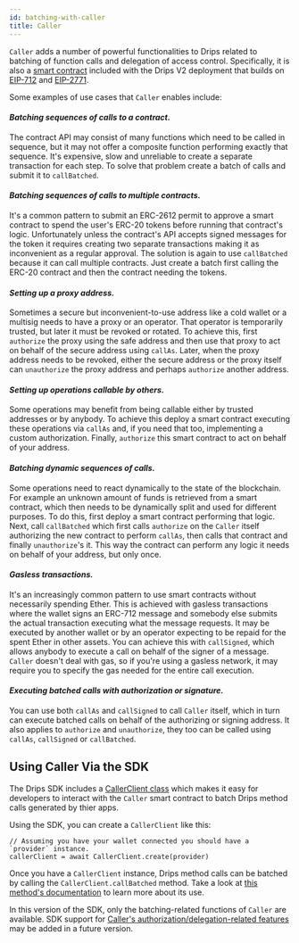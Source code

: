 ```yaml
---
id: batching-with-caller
title: Caller
---
```


`Caller` adds a number of powerful functionalities to Drips related to batching of function calls and delegation of access control.
Specifically, it is also a <a href="https://github.com/radicle-dev/drips-contracts/blob/master/src/Caller.sol" target="_blank">smart contract</a> included with the Drips V2 deployment that builds on <a href="https://eips.ethereum.org/EIPS/eip-712" target="_blank">EIP-712</a> and <a href="https://eips.ethereum.org/EIPS/eip-2771" target="_blank">EIP-2771</a>.

Some examples of use cases that `Caller` enables include:

#### *Batching sequences of calls to a contract.*
The contract API may consist of many functions which need to be called in sequence, but it may not offer a composite function performing exactly that sequence. It's expensive, slow and unreliable to create a separate transaction for each step.
To solve that problem create a batch of calls and submit it to `callBatched`.

#### *Batching sequences of calls to multiple contracts.*
It's a common pattern to submit an ERC-2612 permit to approve a smart contract
to spend the user's ERC-20 tokens before running that contract's logic.
Unfortunately unless the contract's API accepts signed messages for the token it requires
creating two separate transactions making it as inconvenient as a regular approval.
 The solution is again to use `callBatched` because it can call multiple contracts. Just create a batch first calling the ERC-20 contract and then the contract needing the tokens.

#### *Setting up a proxy address.*
Sometimes a secure but inconvenient-to-use address like a cold wallet or a multisig needs to have a proxy or an operator. That operator is temporarily trusted, but later it must be revoked or rotated. To achieve this, first `authorize` the proxy using the safe address and then use that proxy  to act on behalf of the secure address using `callAs`. Later, when the proxy address needs to be revoked, either the secure address or the proxy itself can `unauthorize` the proxy address and perhaps `authorize` another address.

#### *Setting up operations callable by others.*
Some operations may benefit from being callable either by trusted addresses or by anybody. To achieve this deploy a smart contract executing these operations via `callAs` and, if you need that too, implementing a custom authorization. Finally, `authorize` this smart contract to act on behalf of your address.

#### *Batching dynamic sequences of calls.*
Some operations need to react dynamically to the state of the blockchain. For example an unknown amount of funds is retrieved from a smart contract, which then needs to be dynamically split and used for different purposes. To do this, first deploy a smart contract performing that logic. Next, call `callBatched` which first calls `authorize` on the `Caller` itself authorizing the new contract to perform `callAs`, then calls that contract and finally `unauthorize`'s it. This way the contract can perform any logic it needs on behalf of your address, but only once.

#### *Gasless transactions.*
It's an increasingly common pattern to use smart contracts without necessarily spending Ether. This is achieved with gasless transactions where the wallet signs an ERC-712 message and somebody else submits the actual transaction executing what the message requests. It may be executed by another wallet or by an operator expecting to be repaid for the spent Ether in other assets. You can achieve this with `callSigned`, which allows anybody to execute a call on behalf of the signer of a message. `Caller` doesn't deal with gas, so if you're using a gasless network, it may require you to specify the gas needed for the entire call execution.

#### *Executing batched calls with authorization or signature.*
You can use both `callAs` and `callSigned` to call `Caller` itself, which in turn can execute batched calls on behalf of the authorizing or signing address. It also applies to `authorize` and `unauthorize`, they too can be called using `callAs`, `callSigned` or `callBatched`.

## Using Caller Via the SDK

The Drips SDK includes a <a href="https://github.com/radicle-dev/drips-js-sdk/blob/main/src/Caller/CallerClient.ts" target="_blank">CallerClient class</a> which makes it easy for developers to interact with the `Caller` smart contract to batch Drips method calls generated by thier apps.

Using the SDK, you can create a `CallerClient` like this:

```
// Assuming you have your wallet connected you should have a `provider` instance.
callerClient = await CallerClient.create(provider)
```

Once you have a `CallerClient` instance, Drips method calls can be batched by calling the `CallerClient.callBatched` method. Take a look at <a href="https://drips-js-sdk-api.netlify.app/classes/callerclient#callBatched" target="_blank">this method's documentation</a> to learn more about its use.

In this version of the SDK, only the batching-related functions of `Caller` are available. SDK support for <a href="https://github.com/radicle-dev/drips-contracts/blob/2e9c34586a760921e80a81e1b4e46eb105f93525/src/Caller.sol#L103" target="_blank">Caller's authorization/delegation-related features</a> may be added in a future version.







